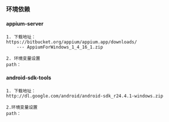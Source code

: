 ### 环境依赖

#### appium-server
    
    1. 下载地址：
    https://bitbucket.org/appium/appium.app/downloads/
        --- AppiumForWindows_1_4_16_1.zip
        
    2. 环境变量设置
    path：

#### android-sdk-tools

    1. 下载地址：
    http://dl.google.com/android/android-sdk_r24.4.1-windows.zip
    
    2.环境变量设置
    path：
